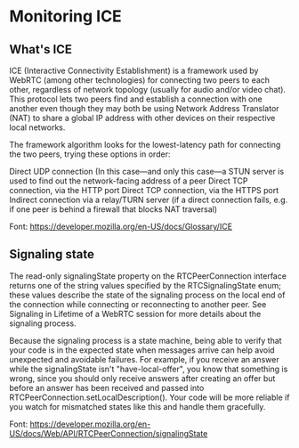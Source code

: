 # Monitoring ICE

## What's ICE

ICE (Interactive Connectivity Establishment) is a framework used by WebRTC (among other technologies) for connecting two peers to each other, regardless of network topology (usually for audio and/or video chat). This protocol lets two peers find and establish a connection with one another even though they may both be using Network Address Translator (NAT) to share a global IP address with other devices on their respective local networks.

The framework algorithm looks for the lowest-latency path for connecting the two peers, trying these options in order:

Direct UDP connection (In this case—and only this case—a STUN server is used to find out the network-facing address of a peer
Direct TCP connection, via the HTTP port
Direct TCP connection, via the HTTPS port
Indirect connection via a relay/TURN server (if a direct connection fails, e.g. if one peer is behind a firewall that blocks NAT traversal)

Font: https://developer.mozilla.org/en-US/docs/Glossary/ICE

## Signaling state

The read-only signalingState property on the RTCPeerConnection interface returns one of the string values specified by the RTCSignalingState enum; these values describe the state of the signaling process on the local end of the connection while connecting or reconnecting to another peer. See Signaling in Lifetime of a WebRTC session for more details about the signaling process.

Because the signaling process is a state machine, being able to verify that your code is in the expected state when messages arrive can help avoid unexpected and avoidable failures. For example, if you receive an answer while the signalingState isn't "have-local-offer", you know that something is wrong, since you should only receive answers after creating an offer but before an answer has been received and passed into RTCPeerConnection.setLocalDescription(). Your code will be more reliable if you watch for mismatched states like this and handle them gracefully.

Font: https://developer.mozilla.org/en-US/docs/Web/API/RTCPeerConnection/signalingState